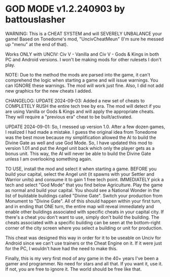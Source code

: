 # GOD MODE v1.2.240903 by battouslasher
WARNING: This is a CHEAT SYSTEM and will SEVERELY UNBALANCE your game! Based on Tonedome's mod, "UncivCheatMeun" (I'm sure he messed up "menu" at the end of that).

Works ONLY with UNCIV: Civ V - Vanilla and Civ V - Gods & Kings in both PC and Android versions. I won't be making mods for other rulesets I don't play.

NOTE: Due to the method the mods are parsed into the game, it can't comprehend the logic when starting a game and will issue warnings. You can IGNORE these warnings. The mod will work just fine. Also, I did not add new graphics for the new cheats I added.

CHANGELOG:
UPDATE 2024-09-03: Added a new set of cheats to COMPLETELY RUSH the entire tech tree by era. The mod will detect if you are using Vanilla or Gods & Kings and will apply the appropriate cheats. They will require a "previous era" cheat to be built/activated.

UPDATE 2024-09-01: So, I messed up version 1.0. After a few dozen games, I realized I had made a mistake. I guess the original idea from Tonedome was the best move because my simplification allowed the AI to build the Divine Gate as well and use God Mode. So, I have updated this mod to version 1.01 and put the Angel unit back which only the player gets as a bonus unit. This way, the AI will never be able to build the Divine Gate unless I am overlooking something again.

TO USE, install the mod and select it when starting a game. BEFORE you build your capital, select the Angel unit (it spawns with your Settler and Warrior units) and consume it to gain 1 free tech point. IMMEDIATELY pick a tech and select "God Mode" that you find below Agriculture. Play the game as normal and build your capital. You should see a National Wonder in the list of buildable buildings called "Divine Gate". Switch your production from Monument to "Divine Gate". All of this should happen within your first turn, and in ending that ONE turn, the entire map will reveal immediately and enable other buildings associated with specific cheats in your capital city. If there's a cheat you don't want to use, simply don't build the building. The cheats associated with a specific building can be seen at the bottom-right corner of the city screen where you select a building or unit for production.

This cheat was designed this way in order for it to be useable on Unciv for Android since we can't use trainers or the Cheat Engine on it. If it were just for the PC, I wouldn't have had the need to make this.

Finally, this is my very first mod of any game in the 40+ years I've been a gamer and programmer. No need for stars and all that. If you want it, use it. If not, you are free to ignore it. The world should be free like that.
